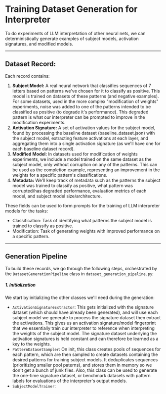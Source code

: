 # Training Dataset Generation for Interpreter

To do experiments of LLM interpretation of other neural nets, we can deterministically generate examples of subject models, activation signatures, and modified models.

---

## Dataset Record:

Each record contains:

1. **Subject Model:** A real neural network that classifies sequences of 7 letters based on patterns we've chosen for it to classify as positive. This model is trained on datasets of these patterns (and negative examples). For some datasets, used in the more complex "modification of weights" experiments, noise was added to one of the patterns intended to be classified as positive (to degrade it's performance). This degraded pattern is what our interpreter can be prompted to improve in the modification experiments. 
2. **Activation Signature:** A set of activation values for the subject model, found by processing the baseline dataset (baseline_dataset.json) with the subject model, extracting feature activations at each layer, and aggregating them into a single activation signature (as we'll have one for each baseline dataset record).
3. **Modified Model:** In datasets used for modification of weights experiments, we include a model trained on the same dataset as the subject model, only without corruption on any of the patterns. This can be used as the completion example, representing an improvement in the weights for a specific pattern's classifications.
4. **Metadata:** We'll keep track of metadata such as the patterns the subject model was trained to classify as positive, what pattern was corrupted/has degraded performance, evaluation metrics of each model, and subject model size/architecture.

These fields can be used to form prompts for the training of LLM interpreter models for the tasks:
- Classification: Task of identifying what patterns the subject model is trained to classify as positive.
- Modification: Task of generating weights with improved performance on a specific pattern.

---

## Generation Pipeline

To build these records, we go through the following steps, orchestrated by the `DatasetGenerationPipeline` class in `dataset_generation_pipeline.py`:

##### 1. Initialization

We start by initializing the other classes we'll need during the generation:

- `ActivationSignatureExtractor`: This gets initialized with the signature dataset (which should have already been generated), and will use each subject model we generate to process the signature dataset then extract the activations. This gives us an activation signature/model fingerprint that we essentially train our interpreter to reference when interpreting the weights of the subject model. The signature dataset underlying the activation signatures is held constant and can therefore be learned as a key to the weights. 
- `PatternDatasetSampler`: On init, this class creates pools of sequences for each pattern, which are then sampled to create datasets containing the desired patterns for training subject models. It deduplicates sequences (prioritizing smaller pool paterns), and stores them in memory so we don't get a bunch of junk files. Also, this class can be used to generate the one-time signature dataset, or benchmark datasets with pattern labels for evaluations of the interpreter's output models.
- `SubjectModelTrainer`: 


